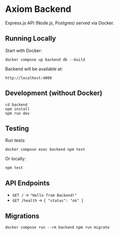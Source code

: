 # Axiom Backend

Express.js API (Node.js, Postgres) served via Docker.

## Running Locally

Start with Docker:

    docker compose up backend db --build

Backend will be available at:

    http://localhost:4000

## Development (without Docker)

    cd backend
    npm install
    npm run dev

## Testing

Run tests:

    docker compose exec backend npm test

Or locally:

    npm test

## API Endpoints

- `GET /` → `"Hello from Backend!"`  
- `GET /health` → `{ "status": "ok" }`

## Migrations

```
docker compose run --rm backend npm run migrate
```
